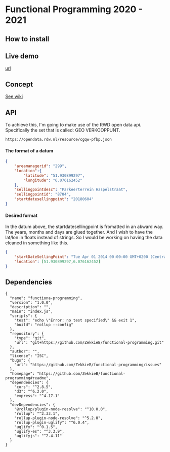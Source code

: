 # Functional Programming 2020 - 2021

## How to install

## Live demo

[url](https://zekkieb.github.io/functional-programming/)

## Concept

[See wiki](https://github.com/ZekkieB/functional-programming/wiki/The-concept)


## API

To achieve this, I'm going to make use of the RWD open data api. Specifically the set that is called: GEO VERKOOPPUNT.

```
https://opendata.rdw.nl/resource/cgqw-pfbp.json
```

#### The format of a datum 

```json
{
	"areamanagerid": "299",
	"location":{
		"latitude": "51.930899297",
		"longitude": "6.076162452"
	},
	"sellingpointdesc": "Parkeerterrein Haspelstraat",
	"sellingpointid": "8704",
	"startdatesellingpoint": "20180604"
}
```

#### Desired format

In the datum above, the startdatesellingpoint is fromatted in an akward way. The years, months and days are glued together. And I wish to have the lat/lon in floats instead of strings. So I would be working on having the data cleaned in something like this.

```json
{
	"startDateSellingPoint": "Tue Apr 01 2014 00:00:00 GMT+0200 (Central European Summer Time)",
	"location": [51.930899297,6.076162452]
}
```


## Dependencies

```
{
  "name": "functiona-programming",
  "version": "1.0.0",
  "description": "",
  "main": "index.js",
  "scripts": {
    "test": "echo \"Error: no test specified\" && exit 1",
    "build": "rollup --config"
  },
  "repository": {
    "type": "git",
    "url": "git+https://github.com/ZekkieB/functional-programming.git"
  },
  "author": "",
  "license": "ISC",
  "bugs": {
    "url": "https://github.com/ZekkieB/functional-programming/issues"
  },
  "homepage": "https://github.com/ZekkieB/functional-programming#readme",
  "dependencies": {
    "cors": "^2.8.5",
    "d3": "^6.2.0",
    "express": "^4.17.1"
  },
  "devDependencies": {
    "@rollup/plugin-node-resolve": "^10.0.0",
    "rollup": "^2.33.1",
    "rollup-plugin-node-resolve": "^5.2.0",
    "rollup-plugin-uglify": "^6.0.4",
    "uglify": "^0.1.5",
    "uglify-es": "^3.3.9",
    "uglifyjs": "^2.4.11"
  }
}

```